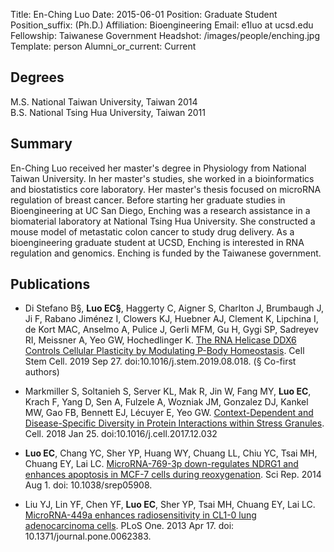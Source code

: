 Title: En-Ching Luo
Date: 2015-06-01
Position: Graduate Student
Position_suffix: (Ph.D.)
Affiliation: Bioengineering
Email: e1luo at ucsd.edu
Fellowship: Taiwanese Government
Headshot: /images/people/enching.jpg
Template: person
Alumni_or_current: Current
<!-- Status: draft -->

## Degrees

M.S. National Taiwan University, Taiwan 2014<br>
B.S. National Tsing Hua University, Taiwan 2011<br>


## Summary

En-Ching Luo received her master's degree in Physiology from National Taiwan University. In her master's studies, she worked in a bioinformatics and biostatistics core laboratory. Her master's thesis focused on microRNA regulation of breast cancer. Before starting her graduate studies in Bioengineering at UC San Diego, Enching was a research assistance in a biomaterial laboratory at National Tsing Hua University. She constructed a mouse model of metastatic colon cancer to study drug delivery. As a bioengineering graduate student at UCSD, Enching is interested in RNA regulation and genomics. Enching is funded by the Taiwanese government.

## Publications

* Di Stefano B§, **Luo EC§**, Haggerty C, Aigner S, Charlton J, Brumbaugh J, Ji F, Rabano Jiménez I, Clowers KJ, Huebner AJ, Clement K, Lipchina I, de Kort MAC, Anselmo A, Pulice J, Gerli MFM, Gu H, Gygi SP, Sadreyev RI, Meissner A, Yeo GW, Hochedlinger K. [The RNA Helicase DDX6 Controls Cellular Plasticity by Modulating P-Body Homeostasis](/papers/2019/Stefano_Enching_cellstemmcell_2019.pdf). Cell Stem Cell. 2019 Sep 27. doi:10.1016/j.stem.2019.08.018. 
(§ Co-first authors)


* Markmiller S, Soltanieh S, Server KL, Mak R, Jin W, Fang MY, **Luo EC**, Krach F, Yang D, Sen A, Fulzele A, Wozniak JM, Gonzalez DJ, Kankel MW, Gao FB, Bennett EJ,
Lécuyer E, Yeo GW. [Context-Dependent and Disease-Specific Diversity in Protein Interactions within Stress Granules](/papers/2018/Roloff_BioconjugChem_2018.pdf). Cell. 2018 Jan 25. doi:10.1016/j.cell.2017.12.032

* **Luo EC**, Chang YC, Sher YP, Huang WY, Chuang LL, Chiu YC, Tsai MH, Chuang EY, Lai LC. [MicroRNA-769-3p down-regulates NDRG1 and enhances apoptosis in MCF-7 cells during reoxygenation](https://www.nature.com/articles/srep05908). Sci Rep. 2014 Aug 1. doi: 10.1038/srep05908.   


* Liu YJ, Lin YF, Chen YF, **Luo EC**, Sher YP, Tsai MH, Chuang EY, Lai LC. [MicroRNA-449a enhances radiosensitivity in CL1-0 lung adenocarcinoma cells](http://dx.plos.org/10.1371/journal.pone.0062383). PLoS One. 2013 Apr 17. doi: 10.1371/journal.pone.0062383. 